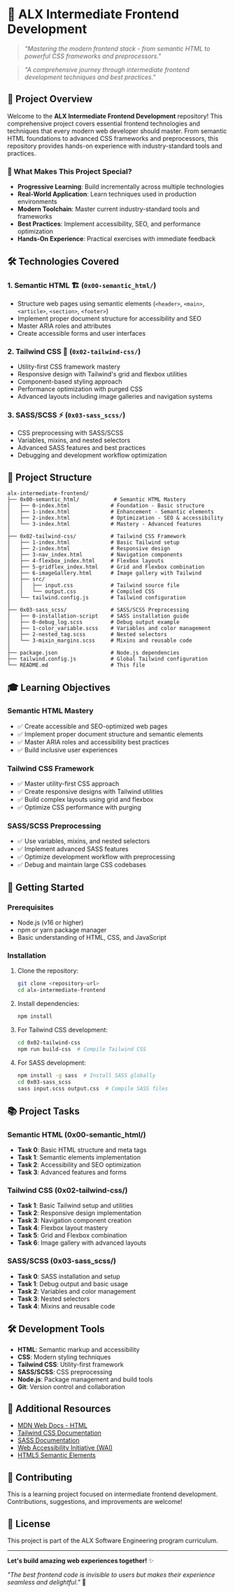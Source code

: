 # 🚀 ALX Intermediate Frontend Development

> *"Mastering the modern frontend stack - from semantic HTML to powerful CSS frameworks and preprocessors."*

> *"A comprehensive journey through intermediate frontend development techniques and best practices."*

## 🎯 Project Overview

Welcome to the **ALX Intermediate Frontend Development** repository! This comprehensive project covers essential frontend technologies and techniques that every modern web developer should master. From semantic HTML foundations to advanced CSS frameworks and preprocessors, this repository provides hands-on experience with industry-standard tools and practices.

### 🌟 What Makes This Project Special?

- **Progressive Learning**: Build incrementally across multiple technologies
- **Real-World Application**: Learn techniques used in production environments
- **Modern Toolchain**: Master current industry-standard tools and frameworks
- **Best Practices**: Implement accessibility, SEO, and performance optimization
- **Hands-On Experience**: Practical exercises with immediate feedback

## 🛠️ Technologies Covered

### 1. **Semantic HTML** 🏗️ (`0x00-semantic_html/`)
- Structure web pages using semantic elements (`<header>`, `<main>`, `<article>`, `<section>`, `<footer>`)
- Implement proper document structure for accessibility and SEO
- Master ARIA roles and attributes
- Create accessible forms and user interfaces

### 2. **Tailwind CSS** 🎨 (`0x02-tailwind-css/`)
- Utility-first CSS framework mastery
- Responsive design with Tailwind's grid and flexbox utilities
- Component-based styling approach
- Performance optimization with purged CSS
- Advanced layouts including image galleries and navigation systems

### 3. **SASS/SCSS** ⚡ (`0x03-sass_scss/`)
- CSS preprocessing with SASS/SCSS
- Variables, mixins, and nested selectors
- Advanced SASS features and best practices
- Debugging and development workflow optimization

## 📁 Project Structure

```
alx-intermediate-frontend/
├── 0x00-semantic_html/           # Semantic HTML Mastery
│   ├── 0-index.html             # Foundation - Basic structure
│   ├── 1-index.html             # Enhancement - Semantic elements
│   ├── 2-index.html             # Optimization - SEO & accessibility
│   └── 3-index.html             # Mastery - Advanced features
│
├── 0x02-tailwind-css/           # Tailwind CSS Framework
│   ├── 1-index.html             # Basic Tailwind setup
│   ├── 2-index.html             # Responsive design
│   ├── 3-nav_index.html         # Navigation components
│   ├── 4-flexbox_index.html     # Flexbox layouts
│   ├── 5-gridflex_index.html    # Grid and Flexbox combination
│   ├── 6-imageGallery.html      # Image gallery with Tailwind
│   ├── src/
│   │   ├── input.css            # Tailwind source file
│   │   └── output.css           # Compiled CSS
│   └── tailwind.config.js       # Tailwind configuration
│
├── 0x03-sass_scss/              # SASS/SCSS Preprocessing
│   ├── 0-installation-script    # SASS installation guide
│   ├── 0-debug_log.scss         # Debug output example
│   ├── 1-color_variable.scss    # Variables and color management
│   ├── 2-nested_tag.scss        # Nested selectors
│   └── 3-mixin_margins.scss     # Mixins and reusable code
│
├── package.json                 # Node.js dependencies
├── tailwind.config.js           # Global Tailwind configuration
└── README.md                    # This file
```

## 🎓 Learning Objectives

### **Semantic HTML Mastery**
- ✅ Create accessible and SEO-optimized web pages
- ✅ Implement proper document structure and semantic elements
- ✅ Master ARIA roles and accessibility best practices
- ✅ Build inclusive user experiences

### **Tailwind CSS Framework**
- ✅ Master utility-first CSS approach
- ✅ Create responsive designs with Tailwind utilities
- ✅ Build complex layouts using grid and flexbox
- ✅ Optimize CSS performance with purging

### **SASS/SCSS Preprocessing**
- ✅ Use variables, mixins, and nested selectors
- ✅ Implement advanced SASS features
- ✅ Optimize development workflow with preprocessing
- ✅ Debug and maintain large CSS codebases

## 🚀 Getting Started

### Prerequisites
- Node.js (v16 or higher)
- npm or yarn package manager
- Basic understanding of HTML, CSS, and JavaScript

### Installation
1. Clone the repository:
   ```bash
   git clone <repository-url>
   cd alx-intermediate-frontend
   ```

2. Install dependencies:
   ```bash
   npm install
   ```

3. For Tailwind CSS development:
   ```bash
   cd 0x02-tailwind-css
   npm run build-css  # Compile Tailwind CSS
   ```

4. For SASS development:
   ```bash
   npm install -g sass  # Install SASS globally
   cd 0x03-sass_scss
   sass input.scss output.css  # Compile SASS files
   ```

## 📚 Project Tasks

### **Semantic HTML (0x00-semantic_html/)**
- **Task 0**: Basic HTML structure and meta tags
- **Task 1**: Semantic elements implementation
- **Task 2**: Accessibility and SEO optimization
- **Task 3**: Advanced features and forms

### **Tailwind CSS (0x02-tailwind-css/)**
- **Task 1**: Basic Tailwind setup and utilities
- **Task 2**: Responsive design implementation
- **Task 3**: Navigation component creation
- **Task 4**: Flexbox layout mastery
- **Task 5**: Grid and Flexbox combination
- **Task 6**: Image gallery with advanced layouts

### **SASS/SCSS (0x03-sass_scss/)**
- **Task 0**: SASS installation and setup
- **Task 1**: Debug output and basic usage
- **Task 2**: Variables and color management
- **Task 3**: Nested selectors
- **Task 4**: Mixins and reusable code

## 🛠️ Development Tools

- **HTML**: Semantic markup and accessibility
- **CSS**: Modern styling techniques
- **Tailwind CSS**: Utility-first framework
- **SASS/SCSS**: CSS preprocessing
- **Node.js**: Package management and build tools
- **Git**: Version control and collaboration

## 📖 Additional Resources

- [MDN Web Docs - HTML](https://developer.mozilla.org/en-US/docs/Web/HTML)
- [Tailwind CSS Documentation](https://tailwindcss.com/docs)
- [SASS Documentation](https://sass-lang.com/documentation)
- [Web Accessibility Initiative (WAI)](https://www.w3.org/WAI/)
- [HTML5 Semantic Elements](https://www.w3schools.com/html/html5_semantic_elements.asp)

## 🤝 Contributing

This is a learning project focused on intermediate frontend development. Contributions, suggestions, and improvements are welcome!

## 📝 License

This project is part of the ALX Software Engineering program curriculum.

---

**Let's build amazing web experiences together!** ✨

*"The best frontend code is invisible to users but makes their experience seamless and delightful."* 🚀
